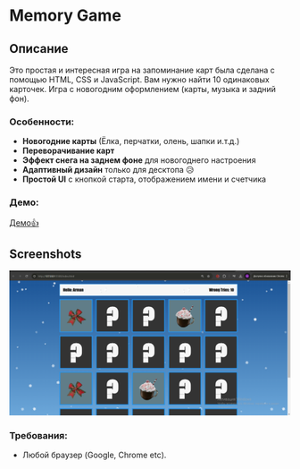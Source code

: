 # Memory Game

## Описание
Это простая и интересная игра на запоминание карт была сделана с помощью HTML, CSS и JavaScript. Вам нужно найти 10 одинаковых карточек. Игра с новогодним оформлением (карты, музыка и задний фон).

### Особенности:
- **Новогодние карты** (Ёлка, перчатки, олень, шапки и.т.д.)
- **Переворачивание карт** 
- **Эффект снега на заднем фоне** для новогоднего настроения
- **Адаптивный дизайн** только для десктопа 😥
- **Простой UI** с кнопкой старта, отображением имени и счетчика

### Демо:
[Демо👍](http://127.0.0.1:5500/index.html)


## Screenshots
![Game Screenshot](https://github.com/arma127/memory/blob/main/Screenshot.png)


### Требования:
- Любой браузер (Google, Chrome etc).

